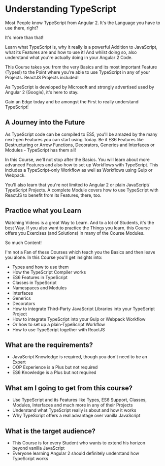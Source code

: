 # Understanding TypeScript

Most People know TypeScript from Angular 2. It's the Language you have to use there, right?

It's more than that!

Learn what TypeScript is, why it really is a powerful Addition to JavaScript, what its Features are and how to use it! And whilst doing so, also understand what you're actually doing in your Angular 2 Code.

This Course takes you from the very Basics and its most important Feature (Types!) to the Point where you're able to use TypeScript in any of your Projects. ReactJS Projects included!

As TypeScript is developed by Microsoft and strongly advertised used by Angular 2 (Google), it's here to stay.

Gain an Edge today and be amongst the First to really understand TypeScript!

## A Journey into the Future

As TypeScript code can be compiled to ES5, you'll be amazed by the many next-gen Features you can start using Today. Be it ES6 Features like Destructuring or Arrow Functions, Decorators, Generics and Interfaces or Modules - TypeScript has them all!

In this Course, we'll not stop after the Basics. You will learn about more advanced Features and also how to set up Workflows with TypeScript. This includes a TypeScript-only Workflow as well as Workflows using Gulp or Webpack.

You'll also learn that you're not limited to Angular 2 or plain JavaScript/ TypeScript Projects. A complete Module covers how to use TypeScript with ReactJS to benefit from its Features, there, too.

## Practice what you Learn

Watching Videos is a great Way to Learn. And to a lot of Students, it's the best Way. If you also want to practice the Things you learn, this Course offers you Exercises (and Solutions) in many of the Course Modules.

So much Content!

I'm not a Fan of these Courses which teach you the Basics and then leave you alone. In this Course you'll get insights into:

- Types and how to use them
- How the TypeScript Compiler works
- ES6 Features in TypeScript
- Classes in TypeScript
- Namespaces and Modules
- Interfaces
- Generics
- Decorators
- How to integrate Third-Party JavaScript Libraries into your TypeScript Project
- How to integrate TypeScript into your Gulp or Webpack Workflow
- Or how to set up a plain-TypeScript Workflow
- How to use TypeScript together with ReactJS

## What are the requirements?

- JavaScript Knowledge is required, though you don't need to be an Expert
- OOP Experience is a Plus but not required
- ES6 Knowledge is a Plus but not required

## What am I going to get from this course?

- Use TypeScript and its Features like Types, ES6 Support, Classes, Modules, Interfaces and much more in any of their Projects
- Understand what TypeScript really is about and how it works
- Why TypeScript offers a real advantage over vanilla JavaScript

## What is the target audience?

- This Course is for every Student who wants to extend his horizon beyond vanilla JavaScript
- Everyone learning Angular 2 should definitely understand how TypeScript works


